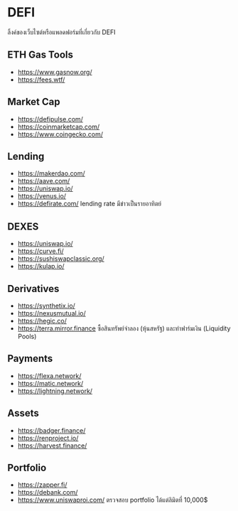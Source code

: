 # DEFI
ลิ้งค์ของเว็บไซต์หรือแพลดฟอร์มที่เกี่ยวกับ DEFI

## ETH Gas Tools
- https://www.gasnow.org/
- https://fees.wtf/

## Market Cap
- https://defipulse.com/
- https://coinmarketcap.com/
- https://www.coingecko.com/

## Lending
- https://makerdao.com/
- https://aave.com/
- https://uniswap.io/
- https://venus.io/
- https://defirate.com/
lending rate มีข่าวเป็นรายอาทิตย์

## DEXES
- https://uniswap.io/
- https://curve.fi/
- https://sushiswapclassic.org/
- https://kulap.io/

## Derivatives
- https://synthetix.io/
- https://nexusmutual.io/
- https://hegic.co/
- https://terra.mirror.finance ซื้อสินทรัพย์จำลอง (หุ้นสหรัฐ) และทำฟาร์มเงิน (Liquidity Pools)

## Payments
- https://flexa.network/
- https://matic.network/
- https://lightning.network/

## Assets
- https://badger.finance/
- https://renproject.io/
- https://harvest.finance/

## Portfolio
- https://zapper.fi/
- https://debank.com/
- https://www.uniswaproi.com/
ตรวจสอบ portfolio ได้แต่ลิมิตที่ 10,000$